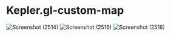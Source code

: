 # Kepler.gl-custom-map
![Screenshot (2514)](https://github.com/user-attachments/assets/8f96c70f-9ce4-43ae-a639-012b2a101f11)
![Screenshot (2516)](https://github.com/user-attachments/assets/3d1890f6-8ee5-4ce0-b5df-1a4678288813)
![Screenshot (2518)](https://github.com/user-attachments/assets/78c0e62e-5110-460a-a192-4a8afd57f0dd)
